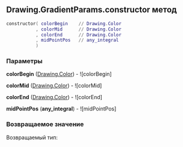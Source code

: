 ## Drawing.GradientParams.constructor метод


```lua
constructor( colorBegin    // Drawing.Color
           , colorMid      // Drawing.Color
           , colorEnd      // Drawing.Color
           , midPointPos   // any_integral
           )
```


### Параметры

**colorBegin** ([Drawing.Color](../../Drawing/Color.md)) - ![colorBegin]

**colorMid** ([Drawing.Color](../../Drawing/Color.md)) - ![colorMid]

**colorEnd** ([Drawing.Color](../../Drawing/Color.md)) - ![colorEnd]

**midPointPos** (**any_integral**) - ![midPointPos]

### Возвращаемое значение

Возвращаемый тип: 


